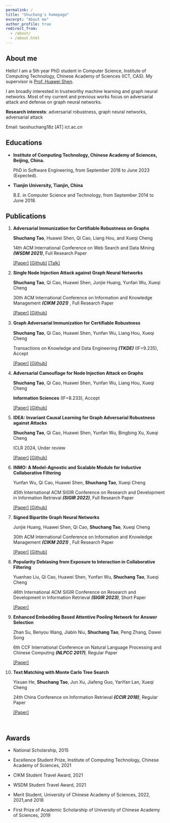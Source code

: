 ```yaml
---
permalink: /
title: "Shuchang's homepage"
excerpt: "About me"
author_profile: true
redirect_from: 
  - /about/
  - /about.html
---
```


## About me

Hello! I am a 5th year PhD student in Computer Science, Institute of Computing Technology, Chinese Academy of Sciences (ICT, CAS). My supervisor is [Prof. Huawei Shen](http://www.ict.cas.cn/sourcedb_2018_ict_cas/cn/jssrck/201402/t20140221_4037648.html ). 

I am broadly interested in trustworthy machine learning and graph neural networks. Most of my current and previous works focus on adversarial attack and defense on graph neural networks. 

**Research interests**: adversarial robustness, graph neural networks, adversarial attack

Email: taoshuchang18z [AT] ict.ac.cn

## Educations

- **Institute of Computing Technology, Chinese Academy of Sciences, Beijing, China.**
  
  PhD in Software Engineering, from September 2018 to June 2023 (Expected).
  
- **Tianjin University, Tianjin, China**

  B.E. in Computer Science and Technology, from September 2014 to June 2018.



## Publications


1. **Adversarial Immunization for Certifiable Robustness on Graphs**

   **Shuchang Tao**, Huawei Shen, Qi Cao, Liang Hou, and Xueqi Cheng
   
   14th ACM International Conference on Web Search and Data Mining ***(WSDM 2021)***, Full Research Paper
   
   [[Paper]](https://arxiv.org/abs/2007.09647) [[Github]](https://github.com/TaoShuchang/AdvImmune) [[Talk]](https://www.bilibili.com/video/BV1n5411m7ZH)

2. **Single Node Injection Attack against Graph Neural Networks**

   **Shuchang Tao**, Qi Cao, Huawei Shen, Junjie Huang, Yunfan Wu, Xueqi Cheng

   30th ACM International Conference on Information and Knowledge Management ***(CIKM 2021)*** , Full Research Paper

   [[Paper]](https://arxiv.org/abs/2108.13049) [[Github]](https://github.com/TaoShuchang/G-NIA)

3. **Graph Adversarial Immunization for Certiﬁable Robustness**

   **Shuchang Tao**,  Qi Cao, Huawei Shen, Yunfan Wu, Liang Hou, Xueqi Cheng

   Transactions on Knowledge and Data Engineering ***(TKDE)*** (IF=9.235), Accept

   [[Paper]](https://arxiv.org/abs/2302.08051) [[Github]](https://github.com/TaoShuchang/AdvImmune_node/)

4. **Adversarial Camouflage for Node Injection Attack on Graphs**

   **Shuchang Tao**,  Qi Cao, Huawei Shen, Yunfan Wu, Liang Hou, Xueqi Cheng

   **Information Sciences** (IF=8.233), Accept

   [[Paper]](https://arxiv.org/abs/2208.01819) [[Github]](https://github.com/TaoShuchang/CANA)

5. **IDEA: Invariant Causal Learning for Graph Adversarial Robustness against Attacks**

   **Shuchang Tao**,  Qi Cao, Huawei Shen, Yunfan Wu, Bingbing Xu, Xueqi Cheng

   ICLR 2024, Under review

   [[Paper]](https://arxiv.org/abs/2305.15792) [[Github]](https://github.com/TaoShuchang/IDEA_repo)

6. **INMO: A Model-Agnostic and Scalable Module for Inductive Collaborative Filtering**

   Yunfan Wu, Qi Cao, Huawei Shen, **Shuchang Tao**, Xueqi Cheng

   45th International ACM SIGIR Conference on Research and Development in Information Retrieval ***(SIGIR 2022)***, Full Research Paper

   [[Paper]](https://arxiv.org/abs/2107.05247) [[Github]](https://github.com/WuYunfan/igcn_cf)

7. **Signed Bipartite Graph Neural Networks**

   Junjie Huang, Huawei Shen, Qi Cao, **Shuchang Tao**, Xueqi Cheng

   30th ACM International Conference on Information and Knowledge Management ***(CIKM 2021)*** , Full Research Paper

   [[Paper]](https://arxiv.org/abs/2108.09638) [[Github]](https://github.com/huangjunjie-cs/SBGNN)

8. **Popularity Debiasing from Exposure to Interaction in Collaborative Filtering**

   Yuanhao Liu, Qi Cao, Huawei Shen, Yunfan Wu, **Shuchang Tao**, Xueqi Cheng

   46th International ACM SIGIR Conference on Research and Development in Information Retrieval ***(SIGIR 2023)***, Short Paper

   [[Paper]](https://arxiv.org/abs/2305.05204) 

9. **Enhanced Embedding Based Attentive Pooling Network for Answer Selection**

   Zhan Su, Benyou Wang, Jiabin Niu, **Shuchang Tao**, Peng Zhang, Dawei Song

   6th CCF International Conference on Natural Language Processing and Chinese Computing ***(NLPCC 2017)***, Regular Paper

   [[Paper]](https://www.researchgate.net/profile/Benyou-Wang/publication/322248056_Enhanced_Embedding_Based_Attentive_Pooling_Network_for_Answer_Selection/links/5bee7eb7299bf1124fd6014c/Enhanced-Embedding-Based-Attentive-Pooling-Network-for-Answer-Selection.pdf) 

10. **Text Matching with Monte Carlo Tree Search**

    Yixuan He, **Shuchang Tao**, Jun Xu, Jiafeng Guo, YanYan Lan, Xueqi Cheng

    24th China Conference on Information Retrieval ***(CCIR 2018)***, Regular Paper

    [[Paper]](https://link.springer.com/chapter/10.1007/978-3-030-01012-6_4) 

​	



## Awards

- National Scholarship, 2015

- Excellence Student Prize, Institute of Computing Technology, Chinese Academy of Sciences, 2021

- CIKM Student Travel Award, 2021

- WSDM Student Travel Award, 2021

- Merit Student, University of Chinese Academy of Sciences, 2022, 2021,and 2018

- First Prize of Academic Scholarship of University of Chinese Academy of Sciences, 2019

  

